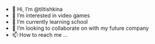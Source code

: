 - 👋 Hi, I’m @tiltishkina
- 👀 I’m interested in video games
- 🌱 I’m currently learning school
- 💞️ I’m looking to collaborate on with my future company
- 📫 How to reach me ...

<!---
tiltishkina/tiltishkina is a ✨ special ✨ repository because its `README.md` (this file) appears on your GitHub profile.
You can click the Preview link to take a look at your changes.
--->
